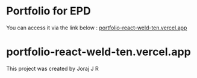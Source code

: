 # Portfolio for EPD

You can access it via the link below :
[portfolio-react-weld-ten.vercel.app](https://portfolio-react-weld-ten.vercel.app/)

# portfolio-react-weld-ten.vercel.app


This project was created by Joraj J R